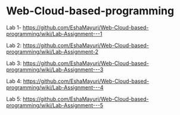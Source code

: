 # Web-Cloud-based-programming

Lab 1- https://github.com/EshaMayuri/Web-Cloud-based-programming/wiki/Lab-Assignment---1

Lab 2: https://github.com/EshaMayuri/Web-Cloud-based-programming/wiki/Lab-Assignment-2

Lab 3: https://github.com/EshaMayuri/Web-Cloud-based-programming/wiki/Lab-Assignment---3

Lab 4: https://github.com/EshaMayuri/Web-Cloud-based-programming/wiki/Lab-Assignment---4

Lab 5: https://github.com/EshaMayuri/Web-Cloud-based-programming/wiki/Lab-Assignment---5
